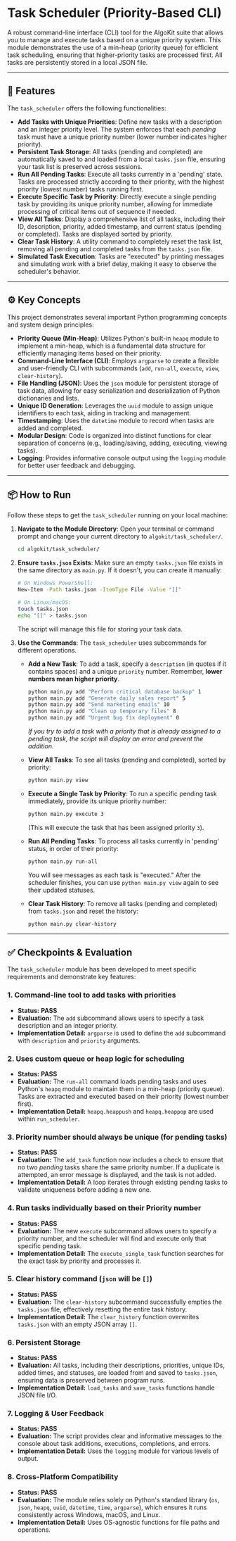 # Task Scheduler (Priority-Based CLI)

A robust command-line interface (CLI) tool for the AlgoKit suite that allows you to manage and execute tasks based on a unique priority system. This module demonstrates the use of a min-heap (priority queue) for efficient task scheduling, ensuring that higher-priority tasks are processed first. All tasks are persistently stored in a local JSON file.

-----

## 🚀 Features

The `task_scheduler` offers the following functionalities:

  * **Add Tasks with Unique Priorities**: Define new tasks with a description and an integer priority level. The system enforces that each *pending* task must have a unique priority number (lower number indicates higher priority).
  * **Persistent Task Storage**: All tasks (pending and completed) are automatically saved to and loaded from a local `tasks.json` file, ensuring your task list is preserved across sessions.
  * **Run All Pending Tasks**: Execute all tasks currently in a 'pending' state. Tasks are processed strictly according to their priority, with the highest priority (lowest number) tasks running first.
  * **Execute Specific Task by Priority**: Directly execute a single pending task by providing its unique priority number, allowing for immediate processing of critical items out of sequence if needed.
  * **View All Tasks**: Display a comprehensive list of all tasks, including their ID, description, priority, added timestamp, and current status (pending or completed). Tasks are displayed sorted by priority.
  * **Clear Task History**: A utility command to completely reset the task list, removing all pending and completed tasks from the `tasks.json` file.
  * **Simulated Task Execution**: Tasks are "executed" by printing messages and simulating work with a brief delay, making it easy to observe the scheduler's behavior.

-----

## ⚙️ Key Concepts

This project demonstrates several important Python programming concepts and system design principles:

  * **Priority Queue (Min-Heap)**: Utilizes Python's built-in `heapq` module to implement a min-heap, which is a fundamental data structure for efficiently managing items based on their priority.
  * **Command-Line Interface (CLI)**: Employs `argparse` to create a flexible and user-friendly CLI with subcommands (`add`, `run-all`, `execute`, `view`, `clear-history`).
  * **File Handling (JSON)**: Uses the `json` module for persistent storage of task data, allowing for easy serialization and deserialization of Python dictionaries and lists.
  * **Unique ID Generation**: Leverages the `uuid` module to assign unique identifiers to each task, aiding in tracking and management.
  * **Timestamping**: Uses the `datetime` module to record when tasks are added and completed.
  * **Modular Design**: Code is organized into distinct functions for clear separation of concerns (e.g., loading/saving, adding, executing, viewing tasks).
  * **Logging**: Provides informative console output using the `logging` module for better user feedback and debugging.

-----

## 📦 How to Run

Follow these steps to get the `task_scheduler` running on your local machine:

1.  **Navigate to the Module Directory**:
    Open your terminal or command prompt and change your current directory to `algokit/task_scheduler/`.

    ```bash
    cd algokit/task_scheduler/
    ```

2.  **Ensure `tasks.json` Exists**:
    Make sure an empty `tasks.json` file exists in the same directory as `main.py`. If it doesn't, you can create it manually:

    ```bash
    # On Windows PowerShell:
    New-Item -Path tasks.json -ItemType File -Value "[]"

    # On Linux/macOS:
    touch tasks.json
    echo "[]" > tasks.json
    ```

    The script will manage this file for storing your task data.

3.  **Use the Commands**:
    The `task_scheduler` uses subcommands for different operations.

      * **Add a New Task**:
        To add a task, specify a `description` (in quotes if it contains spaces) and a unique `priority` number. Remember, **lower numbers mean higher priority**.

        ```bash
        python main.py add "Perform critical database backup" 1
        python main.py add "Generate daily sales report" 5
        python main.py add "Send marketing emails" 10
        python main.py add "Clean up temporary files" 8
        python main.py add "Urgent bug fix deployment" 0
        ```

        *If you try to add a task with a priority that is already assigned to a *pending* task, the script will display an error and prevent the addition.*

      * **View All Tasks**:
        To see all tasks (pending and completed), sorted by priority:

        ```bash
        python main.py view
        ```

      * **Execute a Single Task by Priority**:
        To run a specific pending task immediately, provide its unique priority number:

        ```bash
        python main.py execute 3
        ```

        (This will execute the task that has been assigned priority `3`).

      * **Run All Pending Tasks**:
        To process all tasks currently in 'pending' status, in order of their priority:

        ```bash
        python main.py run-all
        ```

        You will see messages as each task is "executed." After the scheduler finishes, you can use `python main.py view` again to see their updated statuses.

      * **Clear Task History**:
        To remove all tasks (pending and completed) from `tasks.json` and reset the history:

        ```bash
        python main.py clear-history
        ```

-----

## ✅ Checkpoints & Evaluation

The `task_scheduler` module has been developed to meet specific requirements and demonstrate key features:

### **1. Command-line tool to add tasks with priorities**

  * **Status:** **PASS**
  * **Evaluation:** The `add` subcommand allows users to specify a task description and an integer priority.
  * **Implementation Detail:** `argparse` is used to define the `add` subcommand with `description` and `priority` arguments.

### **2. Uses custom queue or heap logic for scheduling**

  * **Status:** **PASS**
  * **Evaluation:** The `run-all` command loads pending tasks and uses Python's `heapq` module to maintain them in a min-heap (priority queue). Tasks are extracted and executed based on their priority (lowest number first).
  * **Implementation Detail:** `heapq.heappush` and `heapq.heappop` are used within `run_scheduler`.

### **3. Priority number should always be unique (for pending tasks)**

  * **Status:** **PASS**
  * **Evaluation:** The `add_task` function now includes a check to ensure that no two *pending* tasks share the same priority number. If a duplicate is attempted, an error message is displayed, and the task is not added.
  * **Implementation Detail:** A loop iterates through existing pending tasks to validate uniqueness before adding a new one.

### **4. Run tasks individually based on their Priority number**

  * **Status:** **PASS**
  * **Evaluation:** The new `execute` subcommand allows users to specify a priority number, and the scheduler will find and execute only that specific pending task.
  * **Implementation Detail:** The `execute_single_task` function searches for the exact task by priority and processes it.

### **5. Clear history command (`json` will be `[]`)**

  * **Status:** **PASS**
  * **Evaluation:** The `clear-history` subcommand successfully empties the `tasks.json` file, effectively resetting the entire task history.
  * **Implementation Detail:** The `clear_history` function overwrites `tasks.json` with an empty JSON array `[]`.

### **6. Persistent Storage**

  * **Status:** **PASS**
  * **Evaluation:** All tasks, including their descriptions, priorities, unique IDs, added times, and statuses, are loaded from and saved to `tasks.json`, ensuring data is preserved between program runs.
  * **Implementation Detail:** `load_tasks` and `save_tasks` functions handle JSON file I/O.

### **7. Logging & User Feedback**

  * **Status:** **PASS**
  * **Evaluation:** The script provides clear and informative messages to the console about task additions, executions, completions, and errors.
  * **Implementation Detail:** Uses the `logging` module for various levels of output.

### **8. Cross-Platform Compatibility**

  * **Status:** **PASS**
  * **Evaluation:** The module relies solely on Python's standard library (`os`, `json`, `heapq`, `uuid`, `datetime`, `time`, `argparse`), which ensures it runs consistently across Windows, macOS, and Linux.
  * **Implementation Detail:** Uses OS-agnostic functions for file paths and operations.
